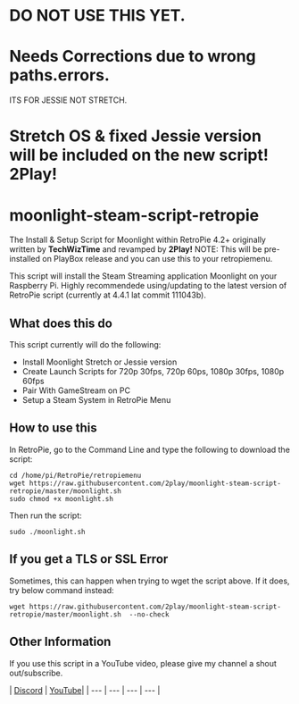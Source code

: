 # DO NOT USE THIS YET. 
# Needs Corrections due to wrong paths.errors.
ITS FOR JESSIE NOT STRETCH. 
# Stretch OS & fixed Jessie version will be included on the new script! 2Play!

# moonlight-steam-script-retropie
The Install & Setup Script for Moonlight within RetroPie 4.2+ originally written by **TechWizTime** and revamped by **2Play!**
NOTE: This will be pre-installed on PlayBox release and you can use this to your retropiemenu.

This script will install the Steam Streaming application Moonlight on your Raspberry Pi.
Highly recommendede using/updating to the latest version of RetroPie script (currently at 4.4.1 lat commit 111043b).

## What does this do
This script currently will do the following:
- Install Moonlight Stretch or Jessie version
- Create Launch Scripts for 720p 30fps, 720p 60ps, 1080p 30fps, 1080p 60fps
- Pair With GameStream on PC
- Setup a Steam System in RetroPie Menu

## How to use this
In RetroPie, go to the Command Line and type the following to download the script:
```
cd /home/pi/RetroPie/retropiemenu
wget https://raw.githubusercontent.com/2play/moonlight-steam-script-retropie/master/moonlight.sh
sudo chmod +x moonlight.sh
```
Then run the script:
```
sudo ./moonlight.sh
```

## If you get a TLS or SSL Error
Sometimes, this can happen when trying to wget the script above. If it does, try below command instead:
```
wget https://raw.githubusercontent.com/2play/moonlight-steam-script-retropie/master/moonlight.sh  --no-check
```

## Other Information
If you use this script in a YouTube video, please give my channel a shout out/subscribe.

| [Discord](https://discord.gg/ZeGCBdm) | [YouTube](https://www.youtube.com/channel/UCHj6THhkEawrZU2bqCn1geA)|
| --- | --- | --- | --- |
